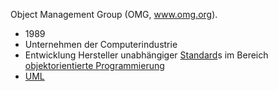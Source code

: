 Object Management Group (OMG, www.omg.org).
- 1989
- Unternehmen der Computerindustrie
- Entwicklung Hersteller unabhängiger [Standard](Standard.md)s im Bereich [objektorientierte Programmierung](objektorientierte%20Programmierung.md)
- [UML](../UML.md)